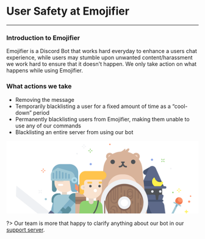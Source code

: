 # User Safety at Emojifier
---
### Introduction to Emojifier
Emojifier is a Discord Bot that works hard everyday to enhance a users chat experience, while users may stumble upon unwanted content/harassment we work hard to ensure that it doesn't happen. We only take action on what happens while using Emojifier.

### What actions we take
- Removing the message
- Temporarily blacklisting a user for a fixed amount of time as a “cool-down” period
- Permanently blacklisting users from Emojifier, making them unable to use any of our commands
- Blacklisting an entire server from using our bot


![bearprotection](../images/bearprotection.png)

?> Our team is more that happy to clarify anything about our bot in our [support server](https://discord.gg/qGvzMas).
